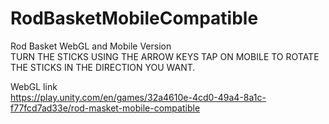 # RodBasketMobileCompatible
 Rod Basket WebGL and Mobile Version  
TURN THE STICKS USING THE ARROW KEYS
TAP ON MOBILE TO ROTATE THE STICKS IN THE DIRECTION YOU WANT.

 WebGL link  
 https://play.unity.com/en/games/32a4610e-4cd0-49a4-8a1c-f77fcd7ad33e/rod-masket-mobile-compatible  
 
